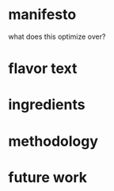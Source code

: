 # manifesto

what does this optimize over?

# flavor text

# ingredients

# methodology

# future work
